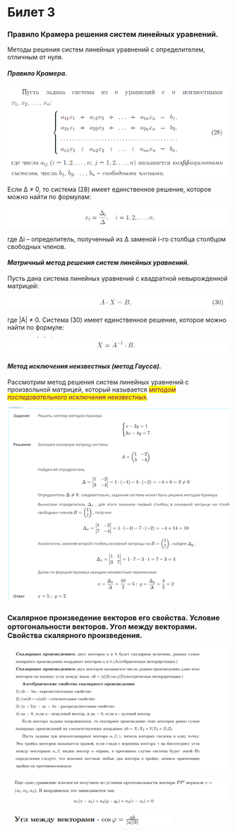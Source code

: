 # Билет 3

### Правило Крамера решения систем линейных уравнений.

Методы решения систем линейных уравнений с определителем, отличным от нуля.

#### _**Правило Крамера.**_

![](<../.gitbook/assets/image (69) (1).png>)

Если Δ ≠ 0, то система (28) имеет единственное решение, которое можно найти по формулам:

![](<../.gitbook/assets/image (11) (1).png>)

&#x20;где ∆i – определитель, полученный из ∆ заменой i-го столбца столбцом свободных членов.

#### _**Матричный метод решения систем линейных уравнений.**_&#x20;

Пусть дана система линейных уравнений с квадратной невырожденной матрицей:

![](<../.gitbook/assets/image (58).png>)

где |A| ≠ 0. Система (30) имеет единственное решение, которое можно найти по формуле:

![](<../.gitbook/assets/image (42).png>)

#### _**Метод исключения неизвестных (метод Гаусса).**_&#x20;

Рассмотрим метод решения систем линейных уравнений с произвольной матрицей, который называется _<mark style="color:purple;">методом последовательного исключения неизвестных</mark>_.

![](<../.gitbook/assets/image (86).png>)

### **Скалярное произведение векторов его свойства. Условие ортогональности векторов. Угол между векторами. Свойства скалярного произведения.**

![](<../.gitbook/assets/image (23).png>)

![](<../.gitbook/assets/image (35).png>)

![](<../.gitbook/assets/image (26).png>)
